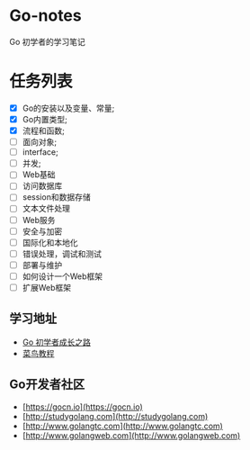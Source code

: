 # Go-notes
Go 初学者的学习笔记


# 任务列表
- [x] Go的安装以及变量、常量;
- [x] Go内置类型; 
- [x] 流程和函数;
- [ ] 面向对象;  
- [ ] interface;  
- [ ] 并发;  
- [ ] Web基础
- [ ] 访问数据库
- [ ] session和数据存储
- [ ] 文本文件处理
- [ ] Web服务
- [ ] 安全与加密
- [ ] 国际化和本地化
- [ ] 错误处理，调试和测试
- [ ] 部署与维护
- [ ] 如何设计一个Web框架　
- [ ] 扩展Web框架

## 学习地址
- [Go 初学者成长之路](https://github.com/halfrost/Halfrost-Field/blob/master/contents/Go/new_gopher_tips.md)
- [菜鸟教程](https://www.runoob.com/go/go-environment.html)


## Go开发者社区
- [https://gocn.io](https://gocn.io)
- [http://studygolang.com](http://studygolang.com)
- [http://www.golangtc.com](http://www.golangtc.com)
- [http://www.golangweb.com](http://www.golangweb.com)


